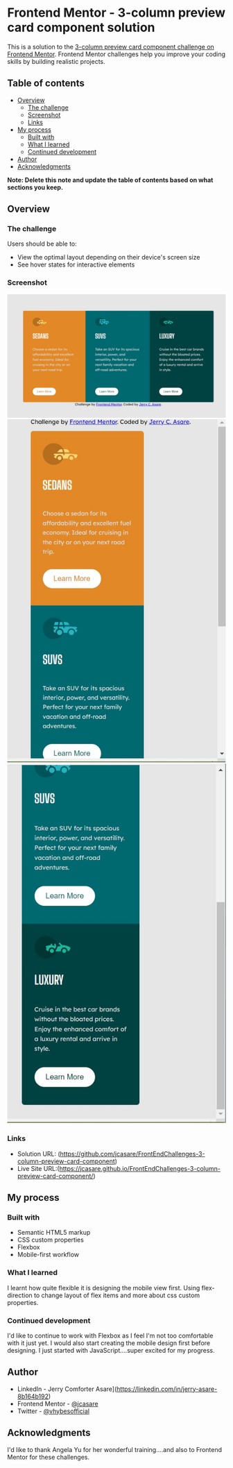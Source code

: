 # Frontend Mentor - 3-column preview card component solution

This is a solution to the [3-column preview card component challenge on Frontend Mentor](https://www.frontendmentor.io/challenges/3column-preview-card-component-pH92eAR2-). Frontend Mentor challenges help you improve your coding skills by building realistic projects.

## Table of contents

- [Overview](#overview)
  - [The challenge](#the-challenge)
  - [Screenshot](#screenshot)
  - [Links](#links)
- [My process](#my-process)
  - [Built with](#built-with)
  - [What I learned](#what-i-learned)
  - [Continued development](#continued-development)
- [Author](#author)
- [Acknowledgments](#acknowledgments)

**Note: Delete this note and update the table of contents based on what sections you keep.**

## Overview

### The challenge

Users should be able to:

- View the optimal layout depending on their device's screen size
- See hover states for interactive elements

### Screenshot

![desktop-view](https://github.com/jcasare/FrontEndChallenges-3-column-preview-card-component/blob/main/design/3-column-preview-card-desktop-view.JPG?raw=true)
![mobile-view1](https://github.com/jcasare/FrontEndChallenges-3-column-preview-card-component/blob/main/design/3-column-preview-card-mobile-view1.JPG?raw=true)
![mobile-view2](https://github.com/jcasare/FrontEndChallenges-3-column-preview-card-component/blob/main/design/3-column-preview-card-mobile-view2.JPG?raw=true)
### Links

- Solution URL: (https://github.com/jcasare/FrontEndChallenges-3-column-preview-card-component)
- Live Site URL:(https://jcasare.github.io/FrontEndChallenges-3-column-preview-card-component/)

## My process

### Built with

- Semantic HTML5 markup
- CSS custom properties
- Flexbox
- Mobile-first workflow



### What I learned

I learnt how quite flexible it is designing the mobile view first. Using flex-direction to change layout of flex items and more about css custom properties.


### Continued development

I'd like to continue to work with Flexbox as I feel I'm not too comfortable with it just yet. I would also start creating the mobile design first before designing. I just started with JavaScript....super excited for my progress.


## Author

- LinkedIn - Jerry Comforter Asare](https://linkedin.com/in/jerry-asare-8b164b192)
- Frontend Mentor - [@jcasare](https://www.frontendmentor.io/profile/yourusername)
- Twitter - [@vhybesofficial](https://www.twitter.com/vhybesofficial)


## Acknowledgments

I'd like to thank Angela Yu for her wonderful training....and also to Frontend Mentor for these challenges.
